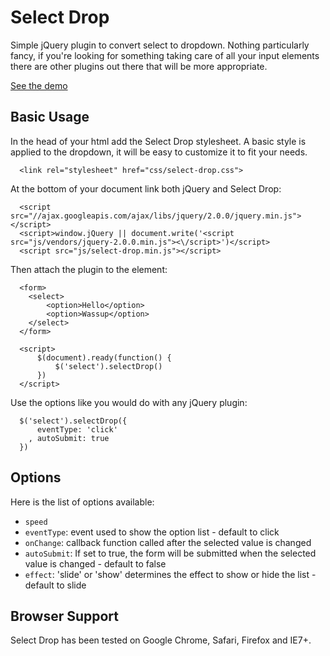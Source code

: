 # Select Drop

Simple jQuery plugin to convert select to dropdown. Nothing particularly fancy, if you're looking for something taking care of all your input elements there are other plugins out there that will be more appropriate.

[See the demo](http://romainberger.github.io/select-drop/)

## Basic Usage

In the head of your html add the Select Drop stylesheet. A basic style is applied to the dropdown, it will be easy to customize it to fit your needs.

```
  <link rel="stylesheet" href="css/select-drop.css">
```

At the bottom of your document link both jQuery and Select Drop:

```
  <script src="//ajax.googleapis.com/ajax/libs/jquery/2.0.0/jquery.min.js"></script>
  <script>window.jQuery || document.write('<script src="js/vendors/jquery-2.0.0.min.js"><\/script>')</script>
  <script src="js/select-drop.min.js"></script>
```

Then attach the plugin to the element:

```
  <form>
    <select>
        <option>Hello</option>
        <option>Wassup</option>
    </select>
  </form>

  <script>
      $(document).ready(function() {
          $('select').selectDrop()
      })
  </script>
```

Use the options like you would do with any jQuery plugin:

```
  $('select').selectDrop({
      eventType: 'click'
    , autoSubmit: true
  })
```

## Options

Here is the list of options available:

* `speed`
* `eventType`: event used to show the option list - default to click
* `onChange`: callback function called after the selected value is changed
* `autoSubmit`: If set to true, the form will be submitted when the selected value is changed - default to false
* `effect`: 'slide' or 'show' determines the effect to show or hide the list - default to slide

## Browser Support

Select Drop has been tested on Google Chrome, Safari, Firefox and IE7+.
